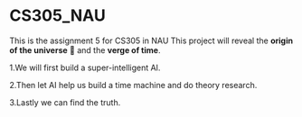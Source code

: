# CS305_NAU
This is the assignment 5 for CS305 in NAU
This project will reveal the **origin of the universe** 🚀 and the **verge of time**.

1.We will first build a super-intelligent AI.

2.Then let AI help us build a time machine and do theory research.

3.Lastly we can find the truth.
